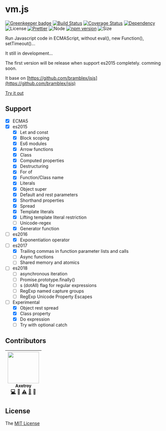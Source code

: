 # vm.js

[![Greenkeeper badge](https://badges.greenkeeper.io/axetroy/vm.js.svg)](https://greenkeeper.io/)
[![Build Status](https://travis-ci.org/axetroy/vm.js.svg?branch=master)](https://travis-ci.org/axetroy/vm.js)
[![Coverage Status](https://coveralls.io/repos/github/axetroy/vm.js/badge.svg?branch=master)](https://coveralls.io/github/axetroy/vm.js?branch=master)
[![Dependency](https://david-dm.org/axetroy/vm.js.svg)](https://david-dm.org/axetroy/vm.js)
![License](https://img.shields.io/badge/license-MIT-green.svg)
[![Prettier](https://img.shields.io/badge/Code%20Style-Prettier-green.svg)](https://github.com/prettier/prettier)
![Node](https://img.shields.io/badge/node-%3E=7.6-blue.svg?style=flat-square)
[![npm version](https://badge.fury.io/js/%40axetroy%2Fvm.js.svg)](https://badge.fury.io/js/%40axetroy%2Fvm.js)
![Size](https://github-size-badge.herokuapp.com/axetroy/vm.js.svg)

Run Javascript code in ECMAScript, without eval(), new Function(), setTimeout()...

It still in development...

The first version will be release when support es2015 completely. comming soon.

It base on [https://github.com/bramblex/jsjs](https://github.com/bramblex/jsjs)

[Try it out](https://axetroy.github.io/vm.js)

## Support

* [x] ECMA5
* [x] es2015
  * [x] Let and const
  * [x] Block scoping
  * [x] Es6 modules
  * [x] Arrow functions
  * [x] Class
  * [x] Computed properties
  * [x] Destructuring
  * [x] For of
  * [x] Function/Class name
  * [x] Literals
  * [x] Object super
  * [x] Default and rest parameters
  * [x] Shorthand properties
  * [x] Spread
  * [x] Template literals
  * [x] Lifting template literal restriction
  * [ ] Unicode-regex
  * [x] Generator function
* [ ] es2016
  * [x] Exponentiation operator
* [ ] es2017
  * [x] Trailing commas in function parameter lists and calls
  * [ ] Async functions
  * [ ] Shared memory and atomics
* [ ] es2018
  * [ ] asynchronous iteration
  * [ ] Promise.prototype.finally()
  * [ ] s (dotAll) flag for regular expressions
  * [ ] RegExp named capture groups
  * [ ] RegExp Unicode Property Escapes
* [ ] Experimental
  * [x] Object rest spread
  * [x] Class property
  * [x] Do expression
  * [ ] Try with optional catch

## Contributors

<!-- ALL-CONTRIBUTORS-LIST:START - Do not remove or modify this section -->

| [<img src="https://avatars1.githubusercontent.com/u/9758711?v=3" width="100px;"/><br /><sub>Axetroy</sub>](http://axetroy.github.io)<br />[💻](https://github.com/axetroy/vm.js/commits?author=axetroy) 🔌 [⚠️](https://github.com/axetroy/vm.js/commits?author=axetroy) [🐛](https://github.com/axetroy/vm.js/issues?q=author%3Aaxetroy) 🎨 |
| :------------------------------------------------------------------------------------------------------------------------------------------------------------------------------------------------------------------------------------------------------------------------------------------------------------------------------------------: |


<!-- ALL-CONTRIBUTORS-LIST:END -->

## License

The [MIT License](https://github.com/axetroy/vm.js/blob/master/LICENSE)
